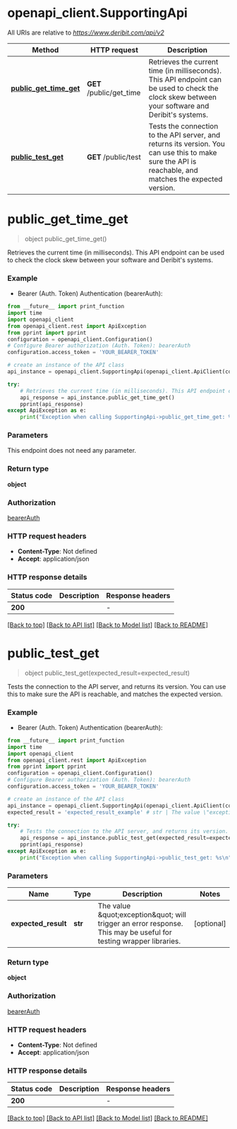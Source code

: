 # openapi_client.SupportingApi

All URIs are relative to *https://www.deribit.com/api/v2*

Method | HTTP request | Description
------------- | ------------- | -------------
[**public_get_time_get**](SupportingApi.md#public_get_time_get) | **GET** /public/get_time | Retrieves the current time (in milliseconds). This API endpoint can be used to check the clock skew between your software and Deribit&#39;s systems.
[**public_test_get**](SupportingApi.md#public_test_get) | **GET** /public/test | Tests the connection to the API server, and returns its version. You can use this to make sure the API is reachable, and matches the expected version.


# **public_get_time_get**
> object public_get_time_get()

Retrieves the current time (in milliseconds). This API endpoint can be used to check the clock skew between your software and Deribit's systems.

### Example

* Bearer (Auth. Token) Authentication (bearerAuth):
```python
from __future__ import print_function
import time
import openapi_client
from openapi_client.rest import ApiException
from pprint import pprint
configuration = openapi_client.Configuration()
# Configure Bearer authorization (Auth. Token): bearerAuth
configuration.access_token = 'YOUR_BEARER_TOKEN'

# create an instance of the API class
api_instance = openapi_client.SupportingApi(openapi_client.ApiClient(configuration))

try:
    # Retrieves the current time (in milliseconds). This API endpoint can be used to check the clock skew between your software and Deribit's systems.
    api_response = api_instance.public_get_time_get()
    pprint(api_response)
except ApiException as e:
    print("Exception when calling SupportingApi->public_get_time_get: %s\n" % e)
```

### Parameters
This endpoint does not need any parameter.

### Return type

**object**

### Authorization

[bearerAuth](../README.md#bearerAuth)

### HTTP request headers

 - **Content-Type**: Not defined
 - **Accept**: application/json

### HTTP response details
| Status code | Description | Response headers |
|-------------|-------------|------------------|
**200** |  |  -  |

[[Back to top]](#) [[Back to API list]](../README.md#documentation-for-api-endpoints) [[Back to Model list]](../README.md#documentation-for-models) [[Back to README]](../README.md)

# **public_test_get**
> object public_test_get(expected_result=expected_result)

Tests the connection to the API server, and returns its version. You can use this to make sure the API is reachable, and matches the expected version.

### Example

* Bearer (Auth. Token) Authentication (bearerAuth):
```python
from __future__ import print_function
import time
import openapi_client
from openapi_client.rest import ApiException
from pprint import pprint
configuration = openapi_client.Configuration()
# Configure Bearer authorization (Auth. Token): bearerAuth
configuration.access_token = 'YOUR_BEARER_TOKEN'

# create an instance of the API class
api_instance = openapi_client.SupportingApi(openapi_client.ApiClient(configuration))
expected_result = 'expected_result_example' # str | The value \"exception\" will trigger an error response. This may be useful for testing wrapper libraries. (optional)

try:
    # Tests the connection to the API server, and returns its version. You can use this to make sure the API is reachable, and matches the expected version.
    api_response = api_instance.public_test_get(expected_result=expected_result)
    pprint(api_response)
except ApiException as e:
    print("Exception when calling SupportingApi->public_test_get: %s\n" % e)
```

### Parameters

Name | Type | Description  | Notes
------------- | ------------- | ------------- | -------------
 **expected_result** | **str**| The value \&quot;exception\&quot; will trigger an error response. This may be useful for testing wrapper libraries. | [optional] 

### Return type

**object**

### Authorization

[bearerAuth](../README.md#bearerAuth)

### HTTP request headers

 - **Content-Type**: Not defined
 - **Accept**: application/json

### HTTP response details
| Status code | Description | Response headers |
|-------------|-------------|------------------|
**200** |  |  -  |

[[Back to top]](#) [[Back to API list]](../README.md#documentation-for-api-endpoints) [[Back to Model list]](../README.md#documentation-for-models) [[Back to README]](../README.md)


